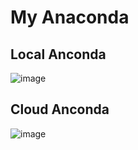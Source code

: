 # My Anaconda

## Local Anconda

![image](https://github.com/user-attachments/assets/6110d460-2510-4b6b-aaa9-df26867824dd)


## Cloud Anconda

![image](https://github.com/user-attachments/assets/14a12128-ffcf-4355-8915-7b08a249682c)
